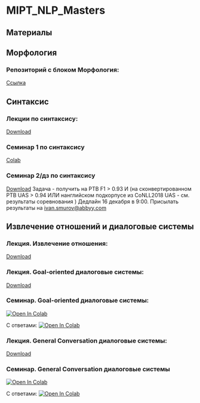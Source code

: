 # MIPT_NLP_Masters

## Материалы

## Морфология
### Репозиторий с блоком Морфология:
[Ссылка](https://github.com/Sdernal/Morphology)

## Синтаксис
### Лекции по синтаксису:
[Download](https://github.com/Shnurre/MIPT_NLP_Masters/blob/master/Syntactic_Parsing_new.pptx)

### Семинар 1 по синтаксису
[Colab](https://colab.research.google.com/drive/1K2IAbXOXbrqi2YCbbJ6OHxKGhHc8tdbM)

### Семинар 2/дз по синтаксису
[Download](https://github.com/Shnurre/MIPT_NLP_Masters/blob/master/prepare_seminar.sh)
Задача - получить на PTB F1 > 0.93  И (на сконвертированном PTB UAS > 0.94 ИЛИ нанглийском подкорпусе из CoNLL2018 UAS - см. результаты соревнования )
Дедлайн 16 декабря в 9:00. Присылать результаты на ivan.smurov@abbyy.com

## Извлечение отношений и диалоговые системы
### Лекция. Извлечение отношения:
[Download](https://github.com/Shnurre/MIPT_NLP_Masters/blob/master/relation_extraction.pptx)

### Лекция. Goal-oriented диалоговые системы:
[Download](https://github.com/Shnurre/MIPT_NLP_Masters/blob/master/Goal-oriented_диалоговые_движки.pdf)

### Семинар. Goal-oriented диалоговые системы:
[![Open In Colab](https://colab.research.google.com/assets/colab-badge.svg)](https://https://colab.research.google.com/drive/1t8RRJJ0HC8FsDi_Y9DQ9XOkiNVxu84Fb)

С ответами:
[![Open In Colab](https://colab.research.google.com/assets/colab-badge.svg)](https://colab.research.google.com/drive/1fnYG0dhrLZlVVmOeTdkDpD0sTldISRrp)


### Лекция. General Conversation диалоговые системы:
[Download](https://github.com/Shnurre/MIPT_NLP_Masters/blob/master/%D0%A3%D1%87%D0%B8%D0%BC_%D1%81%D0%B5%D1%82%D1%8C_%D0%A1%D0%B2%D0%B5%D1%82%D1%81%D0%BA%D0%BE%D0%B8%CC%86_%D0%91%D0%B5%D1%81%D0%B5%D0%B4%D0%B5.pdf)

### Семинар. General Conversation диалоговые системы
[![Open In Colab](https://colab.research.google.com/assets/colab-badge.svg)](https://colab.research.google.com/drive/1HvAgWHvMYx1esczziKmskKxWg2bpuDN7)

С ответами:
[![Open In Colab](https://colab.research.google.com/assets/colab-badge.svg)](https://colab.research.google.com/drive/1yVqtIpZq3mGEOwtv1YZnPeasqGOzuqjh)
